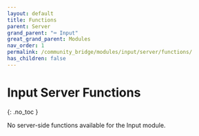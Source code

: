 ```yaml
---
layout: default
title: Functions
parent: Server
grand_parent: "⌨️ Input"
great_grand_parent: Modules
nav_order: 1
permalink: /community_bridge/modules/input/server/functions/
has_children: false
---
```


# Input Server Functions
{: .no_toc }

No server-side functions available for the Input module.
